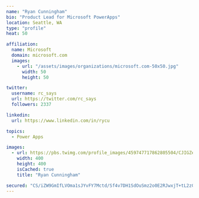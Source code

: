 ```yaml
---
name: "Ryan Cunningham"
bio: "Product Lead for Microsoft PowerApps"
location: Seattle, WA
type: "profile"
heat: 50

affiliation:
  name: Microsoft
  domain: microsoft.com
  images:
    - url: "/assets/images/organizations/microsoft.com-50x50.jpg"
      width: 50
      height: 50

twitter:
  username: rc_says
  url: https://twitter.com/rc_says
  followers: 2337

linkedin:
  url: https://www.linkedin.com/in/rycu

topics:
  - Power Apps

images:
  - url: https://pbs.twimg.com/profile_images/459747717862805504/CJIGZejd_400x400.png
    width: 400
    height: 400
    isCached: true
    title: "Ryan Cunningham"

secured: "CS/iZW9GmIfLVOma1sJYvFY7Mctd/Sf4v7DH1SdOuSmz2o0E2RJwxjT+tL2zG1kmQYAAtGseFTHf3xe+DcZTZpOSbPF1Hv7h7yxqMOBbUSzcKt+vHwu01kw/ArDZpMzso+FYv8jsvNXA4LFxiWYrxYYslXnJ5CWeQcPx5ee48B96TPYb0C19GeNUVgMkVjYL8KnH6T4VveMydE2wNH7yFAibumGNyQ1/KtZQTu6KhXV2eL6wEKnjn3EaL3M6310o9+6whHOYt2EF+pojj31Z2Ain9nzG5A1KSiKhQG4IsfRAOAUeukVRwBWDHdCiTWnP5M3sbEKxe6c0uvGnYH09XZ1v8+6xeC25TTQnMOFygqt8KbsgwcnusBOG7g5eXimnbmACfW5FpJ+RT4mTi2kFaF3BU08NeuqBrtLG0jItWQ4=;ss5zCQHNoUeLzNdGdowtpw=="
---
```


